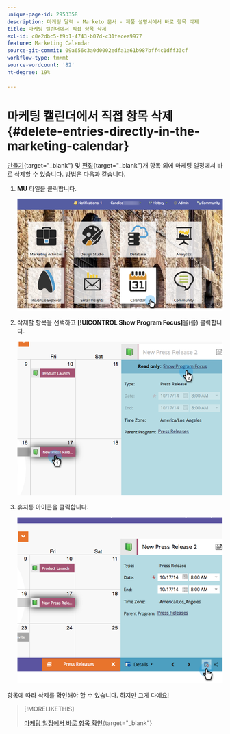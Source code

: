 ```yaml
---
unique-page-id: 2953358
description: 마케팅 달력 - Marketo 문서 - 제품 설명서에서 바로 항목 삭제
title: 마케팅 캘린더에서 직접 항목 삭제
exl-id: c0e2dbc5-f9b1-4743-b07d-c31fecea9977
feature: Marketing Calendar
source-git-commit: 09a656c3a0d0002edfa1a61b987bff4c1dff33cf
workflow-type: tm+mt
source-wordcount: '82'
ht-degree: 19%

---
```


# 마케팅 캘린더에서 직접 항목 삭제 {#delete-entries-directly-in-the-marketing-calendar}

[만들기](/help/marketo/product-docs/core-marketo-concepts/marketing-calendar/working-with-the-calendar/create-entries-directly-in-the-marketing-calendar.md){target="_blank"} 및 [편집](/help/marketo/product-docs/core-marketo-concepts/marketing-calendar/working-with-the-calendar/edit-entries-directly-in-the-marketing-calendar.md){target="_blank"}개 항목 외에 마케팅 일정에서 바로 삭제할 수 있습니다. 방법은 다음과 같습니다.

1. **MU** 타일을 클릭합니다.

   ![](assets/2017-05-10-15-30-47-4.png)

1. 삭제할 항목을 선택하고 **[!UICONTROL Show Program Focus]**&#x200B;을(를) 클릭합니다.

   ![](assets/image2014-10-20-13-3a20-3a33.png)

1. 휴지통 아이콘을 클릭합니다.

   ![](assets/image2014-10-20-13-3a20-3a42.png)

항목에 따라 삭제를 확인해야 할 수 있습니다. 하지만 그게 다예요!

>[!MORELIKETHIS]
>
>[마케팅 일정에서 바로 항목 확인](/help/marketo/product-docs/core-marketo-concepts/marketing-calendar/working-with-the-calendar/confirm-entries-directly-in-the-marketing-calendar.md){target="_blank"}
